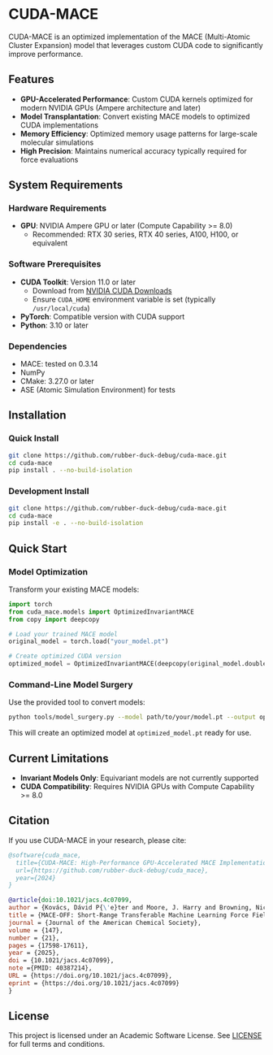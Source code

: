 
# CUDA-MACE

CUDA-MACE is an optimized implementation of the MACE (Multi-Atomic Cluster Expansion) model that leverages custom CUDA code to significantly improve performance.

## Features

- **GPU-Accelerated Performance**: Custom CUDA kernels optimized for modern NVIDIA GPUs (Ampere architecture and later)
- **Model Transplantation**: Convert existing MACE models to optimized CUDA implementations
- **Memory Efficiency**: Optimized memory usage patterns for large-scale molecular simulations
- **High Precision**: Maintains numerical accuracy typically required for force evaluations

## System Requirements

### Hardware Requirements
- **GPU**: NVIDIA Ampere GPU or later (Compute Capability >= 8.0)
  - Recommended: RTX 30 series, RTX 40 series, A100, H100, or equivalent

### Software Prerequisites
- **CUDA Toolkit**: Version 11.0 or later
  - Download from [NVIDIA CUDA Downloads](https://developer.nvidia.com/cuda-downloads)
  - Ensure `CUDA_HOME` environment variable is set (typically `/usr/local/cuda`)
- **PyTorch**: Compatible version with CUDA support
- **Python**: 3.10 or later

### Dependencies
- MACE: tested on 0.3.14
- NumPy
- CMake: 3.27.0 or later
- ASE (Atomic Simulation Environment) for tests

## Installation

### Quick Install
```bash
git clone https://github.com/rubber-duck-debug/cuda-mace.git
cd cuda-mace
pip install . --no-build-isolation
```

### Development Install
```bash
git clone https://github.com/rubber-duck-debug/cuda-mace.git
cd cuda-mace
pip install -e . --no-build-isolation
```
## Quick Start

### Model Optimization

Transform your existing MACE models:

```python
import torch
from cuda_mace.models import OptimizedInvariantMACE
from copy import deepcopy

# Load your trained MACE model
original_model = torch.load("your_model.pt")

# Create optimized CUDA version
optimized_model = OptimizedInvariantMACE(deepcopy(original_model.double()))
```

### Command-Line Model Surgery

Use the provided tool to convert models:

```bash
python tools/model_surgery.py --model path/to/your/model.pt --output optimized_model.pt [--accuracy] [--benchmark]
```

This will create an optimized model at `optimized_model.pt` ready for use.

## Current Limitations

- **Invariant Models Only**: Equivariant models are not currently supported
- **CUDA Compatibility**: Requires NVIDIA GPUs with Compute Capability >= 8.0

## Citation

If you use CUDA-MACE in your research, please cite:

```bibtex
@software{cuda_mace,
  title={CUDA-MACE: High-Performance GPU-Accelerated MACE Implementation},
  url={https://github.com/rubber-duck-debug/cuda_mace},
  year={2024}
}

@article{doi:10.1021/jacs.4c07099,
author = {Kovács, Dávid P{\'e}ter and Moore, J. Harry and Browning, Nicholas J. and Batatia, Ilyes and Horton, Joshua T. and Pu, Yixuan and Kapil, Venkat and Witt, William C. and Magdău, Ioan-Bogdan and Cole, Daniel J. and Csányi, Gábor},
title = {MACE-OFF: Short-Range Transferable Machine Learning Force Fields for Organic Molecules},
journal = {Journal of the American Chemical Society},
volume = {147},
number = {21},
pages = {17598-17611},
year = {2025},
doi = {10.1021/jacs.4c07099},
note ={PMID: 40387214},
URL = {https://doi.org/10.1021/jacs.4c07099},
eprint = {https://doi.org/10.1021/jacs.4c07099}
}

```

## License

This project is licensed under an Academic Software License. See [LICENSE](LICENSE) for full terms and conditions.
